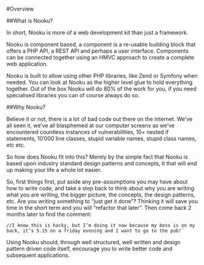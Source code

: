 #Overview

##What is Nooku?

In short, Nooku is more of a web development kit than just a framework.

Nooku is component based, a component is a re-usable building block that offers a PHP API, a REST API and perhaps a user interface. Components can be connected together using an HMVC approach to create a complete web application.

Nooku is built to allow using other PHP libraries, like Zend or Symfony when needed. You can look at Nooku as the higher level glue to hold everything together. Out of the box Nooku will do 80% of the work for you, if you need specialised libraries you can of course always do so.

##Why Nooku?

Believe it or not, there is a lot of bad code out there on the internet. We’ve all seen it, we’ve all blasphemed at our computer screens as we’ve encountered countless instances of vulnerabilities, 10+ nested if statements, 10’000 line classes, stupid variable names, stupid class names, etc etc.

So how does Nooku fit into this? Merely by the simple fact that Nooku is based upon industry standard design patterns and concepts, it that will end up making your life a whole lot easier.

So, first things first, put aside any pre-assumptions you may have about how to write code, and take a step back to think about why you are writing what you are writing, the bigger picture, the concepts, the design patterns, etc. Are you writing something to “just get it done”? Thinking it will save you time in the short term and you will “refactor that later”. Then come back 2 months later to find the comment:

	//I know this is hacky, but I’m doing it now because my boss is on my back, it’s 5.15 on a friday evening and I want to go to the pub!`

Using Nooku should, through well structured, well written and design pattern driven code itself, encourage you to write better code and subsequent applications.

